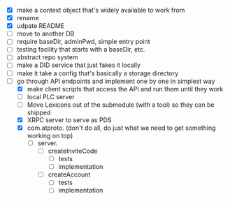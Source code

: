 
- [x] make a context object that's widely available to work from
- [x] rename
- [x] udpate README
- [ ] move to another DB
- [ ] require baseDir, adminPwd, simple entry point
- [ ] testing facility that starts with a baseDir, etc.
- [ ] abstract repo system
- [ ] make a DID service that just fakes it locally
- [ ] make it take a config that's basically a storage directory
- [ ] go through API endpoints and implement one by one in simplest way
  - [x] make client scripts that access the API and run them until they work
  - [ ] local PLC server
  - [ ] Move Lexicons out of the submodule (with a tool) so they can be shipped
  - [x] XRPC server to serve as PDS
  - [x] com.atproto. (don't do all, do just what we need to get something working on top)
    - [ ] server.
      - [ ] createInviteCode
        - [ ] tests
        - [ ] implementation
      - [ ] createAccount
        - [ ] tests
        - [ ] implementation
